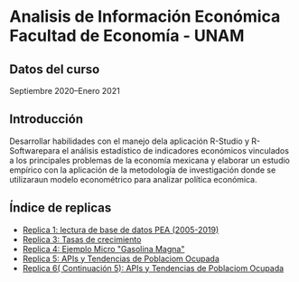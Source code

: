# Analisis de Información Económica  Facultad de Economía - UNAM 
## Datos del curso 
Septiembre 2020–Enero 2021 

## Introducción 

Desarrollar habilidades con el manejo dela aplicación R-Studio y R-Softwarepara el análisis estadístico de indicadores económicos vinculados a los principales problemas de la economía mexicana y elaborar un estudio empírico con la aplicación de la metodología de investigación donde se utilizaraun modelo econométrico para analizar política económica.   

## Índice de replicas

- [Replica 1: lectura de base de datos PEA (2005-2019)](/replica1)
- [Replica 3: Tasas de crecimiento ](/replica3)
- [Replica 4: Ejemplo Micro "Gasolina Magna"](/replica4)
- [Replica 5: APIs y Tendencias de Poblaciom Ocupada](/replica5)
- [Replica 6( Continuación 5): APIs y Tendencias de Poblaciom Ocupada](/replica6)


